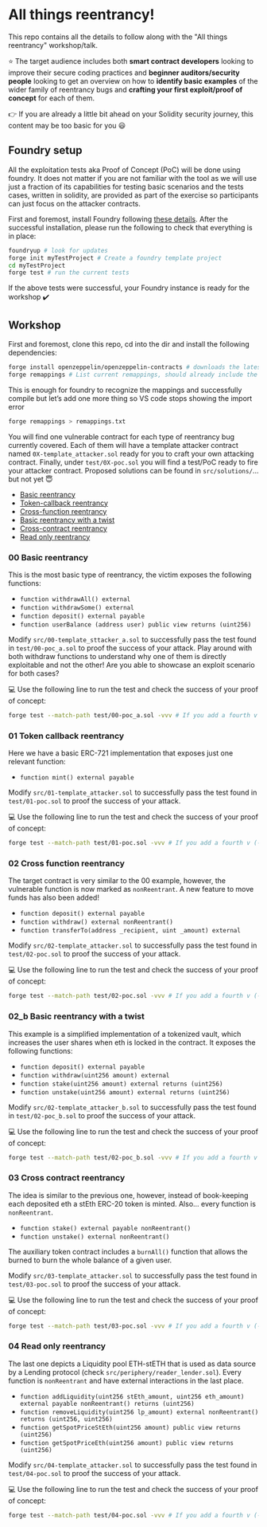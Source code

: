 # All things reentrancy!

This repo contains all the details to follow along with the "All things reentrancy" workshop/talk. 


:star: The target audience includes both **smart contract developers** looking to improve their secure coding practices and **beginner auditors/security people** looking to get an overview on how to **identify basic examples** of the wider family of reentrancy bugs and **crafting your first exploit/proof of concept** for each of them.


:point_right: If you are already a little bit ahead on your Solidity security journey, this content may be too basic for you :smiley:


## Foundry setup

All the exploitation tests aka Proof of Concept (PoC) will be done using foundry. It does not matter if you are not familiar with the tool as we will use just a fraction of its capabilities for testing basic scenarios and the tests cases, written in solidity,  are provided as part of the exercise so participants can just focus on the attacker contracts.


First and foremost, install Foundry following [these details](https://github.com/foundry-rs/foundry#installation). After the successful installation, please run the following to check that everything is in place:
```sh
foundryup # look for updates
forge init myTestProject # Create a foundry template project
cd myTestProject 
forge test # run the current tests
```

If the above tests were successful, your Foundry instance is ready for the workshop :heavy_check_mark:


## Workshop

First and foremost, clone this repo, cd into the dir and install the following dependencies:
```sh
forge install openzeppelin/openzeppelin-contracts # downloads the latest version of the OZ contracts under the lib directory
forge remappings # List current remappings, should already include the OZ ones we just download at the bottom
```

This is enough for foundry to recognize the mappings and successfully compile but let’s add one more thing so VS code stops showing the import error
```sh
forge remappings > remappings.txt
```

You will find one vulnerable contract for each type of reentrancy bug currently covered. Each of them will have a template attacker contract named `0X-template_attacker.sol` ready for you to craft your own attacking contract. Finally, under `test/0X-poc.sol` you will find a test/PoC ready to fire your attacker contract. Proposed solutions can be found in `src/solutions/`... but not yet :innocent:

- [Basic reentrancy](/src/00-basic_a.sol/)
- [Token-callback reentrancy](/src/01-tokenCallback.sol/)
- [Cross-function reentrancy](/src/02-xFunction.sol/)
- [Basic reentrancy with a twist](/src/02-basic_b.sol/)
- [Cross-contract reentrancy](/src/03-xContract.sol/)
- [Read only reentrancy](/src/04-readOnly.sol/)


### 00 Basic reentrancy

This is the most basic type of reentrancy, the victim exposes the following functions:
- `function withdrawAll() external`
- `function withdrawSome() external`
- `function deposit() external payable`
- `function userBalance (address user) public view returns (uint256)`


Modify `src/00-template_sttacker_a.sol` to successfully pass the test found in `test/00-poc_a.sol` to proof the success of your attack. Play around with both withdraw functions to understand why one of them is directly exploitable and not the other! Are you able to showcase an exploit scenario for both cases?


:computer: Use the following line to run the test and check the success of your proof of concept:
```sh
forge test --match-path test/00-poc_a.sol -vvv # If you add a fourth v (-vvvv) you will see the traces for successful tests too, very interesting!
```


### 01 Token callback reentrancy

Here we have a basic ERC-721 implementation that exposes just one relevant function:
- `function mint() external payable`


Modify `src/01-template_attacker.sol` to successfully pass the test found in `test/01-poc.sol` to proof the success of your attack. 

:computer: Use the following line to run the test and check the success of your proof of concept:
```sh
forge test --match-path test/01-poc.sol -vvv # If you add a fourth v (-vvvv) you will see the traces for successful tests too, very interesting!
```


### 02 Cross function reentrancy

The target contract is very similar to the 00 example, however, the vulnerable function is now marked as `nonReentrant`. A new feature to move funds has also been added!
- `function deposit() external payable`
- `function withdraw() external nonReentrant()`
- `function transferTo(address _recipient, uint _amount) external`

Modify `src/02-template_attacker.sol` to successfully pass the test found in `test/02-poc.sol` to proof the success of your attack. 

:computer: Use the following line to run the test and check the success of your proof of concept:
```sh
forge test --match-path test/02-poc.sol -vvv # If you add a fourth v (-vvvv) you will see the traces for successful tests too, very interesting!
```


### 02_b Basic reentrancy with a twist

This example is a simplified implementation of a tokenized vault, which increases the user shares when eth is locked in the contract. It exposes the following functions:
- `function deposit() external payable`
- `function withdraw(uint256 amount) external`
- `function stake(uint256 amount) external returns (uint256)`
- `function unstake(uint256 amount) external returns (uint256)`


Modify `src/02-template_attacker_b.sol` to successfully pass the test found in `test/02-poc_b.sol` to proof the success of your attack. 

:computer: Use the following line to run the test and check the success of your proof of concept:
```sh
forge test --match-path test/02-poc_b.sol -vvv # If you add a fourth v (-vvvv) you will see the traces for successful tests too, very interesting!
```


### 03 Cross contract reentrancy

The idea is similar to the previous one, however, instead of book-keeping each deposited eth a stEth ERC-20 token is minted. Also... every function is `nonReentrant`.
- `function stake() external payable nonReentrant()`
- `function unstake() external nonReentrant()`


The auxiliary token contract includes a `burnAll()` function that allows the burned to burn the whole balance of a given user.


Modify `src/03-template_attacker.sol` to successfully pass the test found in `test/03-poc.sol` to proof the success of your attack. 

:computer: Use the following line to run the test and check the success of your proof of concept:
```sh
forge test --match-path test/03-poc.sol -vvv # If you add a fourth v (-vvvv) you will see the traces for successful tests too, very interesting!
```


### 04 Read only reentrancy

The last one depicts a Liquidity pool ETH-stETH that is used as data source by a Lending protocol (check `src/periphery/reader_lender.sol`). Every function is `nonReentrant` and have external interactions in the last place.
- `function addLiquidity(uint256 stEth_amount, uint256 eth_amount) external payable nonReentrant() returns (uint256)`
- `function removeLiquidity(uint256 lp_amount) external nonReentrant() returns (uint256, uint256)`
- `function getSpotPriceStEth(uint256 amount) public view returns (uint256)`
- `function getSpotPriceEth(uint256 amount) public view returns (uint256)`


Modify `src/04-template_attacker.sol` to successfully pass the test found in `test/04-poc.sol` to proof the success of your attack. 

:computer: Use the following line to run the test and check the success of your proof of concept:
```sh
forge test --match-path test/04-poc.sol -vvv # If you add a fourth v (-vvvv) you will see the traces for successful tests too, very interesting!
```
